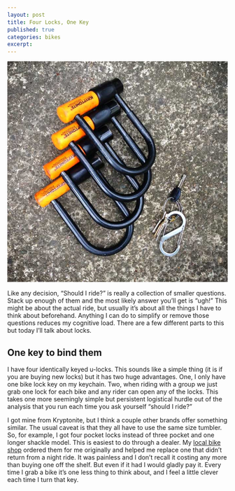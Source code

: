 ```yaml
---
layout: post
title: Four Locks, One Key
published: true
categories: bikes
excerpt:
---
```


<p class="img-block">
  <img src="/images/four-locks.jpg" alt="four u-locks with one key that unlocks them all">
</p>

Like any decision, “Should I ride?” is really a collection of smaller questions. Stack up enough of them and the most likely answer you’ll get is “ugh!” This might be about the actual ride, but usually it’s about all the things I have to think about beforehand. Anything I can do to simplify or remove those questions reduces my cognitive load. There are a few different parts to this but today I’ll talk about locks.

## One key to bind them
I have four identically keyed u-locks. This sounds like a simple thing (it is if you are buying new locks) but it has two huge advantages. One, I only have one bike lock key on my keychain. Two, when riding with a group we just grab one lock for each bike and any rider can open any of the locks. This takes one more seemingly simple but persistent logistical hurdle out of the analysis that you run each time you ask yourself “should I ride?”

I got mine from Kryptonite, but I think a couple other brands offer something similar. The usual caveat is that they all have to use the same size tumbler. So, for example, I got four pocket locks instead of three pocket and one longer shackle model. This is easiest to do through a dealer. My [local bike shop](http://legendbicycles.com "Legend Bicycles") ordered them for me originally and helped me replace one that didn’t return from a night ride. It was painless and I don’t recall it costing any more than buying one off the shelf. But even if it had I would gladly pay it. Every time I  grab a bike it’s one less thing to think about, and I feel a little clever each time I turn that key.
